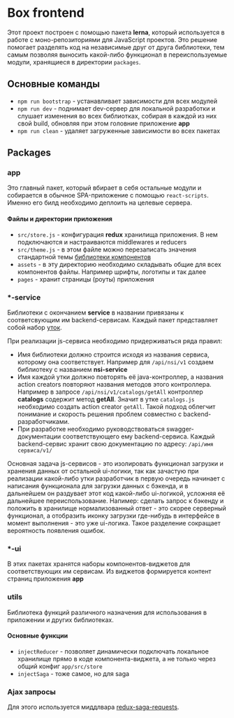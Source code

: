 # Box frontend

Этот проект построен с помощью пакета **lerna**, который используется в работе с моно-репозиториями для JavaScript проектов. Это решение помогает разделять код на независимые друг от друга библиотеки, тем самым позволяя выносить какой-либо функционал в переиспользуемые модули, хранящиеся в директории `packages`.

## Основные команды

- `npm run bootstrap` - устанавливает зависимости для всех модулей
- `npm run dev` - поднимает dev-сервер для локальной разработки и слушает изменения во всех библиотках, собирая в каждой из них свой build, обновляя при этом головние приложение **app**
- `npm run clean` - удаляет загруженные зависимости во всех пакетах

## Packages 

### app
Это главный пакет, который вбирает в себя остальные модули и собирается в обычное SPA-приложение с помощью `react-scripts`. Именно его билд необходимо деплоить на целевые сервера.

#### Файлы и директории приложения
- `src/store.js` - конфигурация **redux** хранилища приложения. В нем подключаются и настраиваются middlewares и reducers
- `src/theme.js` - в этом файле можно перезаписать значения стандартной темы [библиотеки компонентов](design.ursip.ru)
- `assets` - в эту директорию необходимо складывать общие для всех компонентов файлы. Например шрифты, логотипы и так далее
- `pages` - хранит страницы (роуты) приложения

### *-service
Библиотеки с окончанием **service** в названии привязаны к соответсвующим им backend-сервисам. Каждый пакет представляет собой набор [уток](https://github.com/erikras/ducks-modular-redux).

При реализации js-сервиса необходимо придерживаться ряда правил:

* Имя библиотеки должно строится исходя из названия сервиса, которому она соответствует. Например для  `/api/nsi/v1` создаем библиотеку с названием **nsi-service**
* Имя каждой утки должно повторять её java-контроллер, а названия action creators повторяют названия методов этого контроллера. Например в запросе `/api/nsi/v1/catalogs/getAll` контроллер **catalogs** содержит метод **getAll**. Значит в утке `catalogs.js` необходимо создать action creator `getAll`. Такой подход облегчит понимание и скорость решения проблем совместно с backend-разработчиками. 
* При разработке необходимо руководствоваться swagger-документации соответствующего ему backend-сервиса. Каждый backend-сервис хранит свою документацию по адресу: `/api/имя сервиса/v1/`

Основная задача js-сервисов - это изолировать функционал загрузки и хранения данных от остальной ui-логики, так как зачастую при реализации какой-либо утки разработчик в первую очередь начинает с написания функционала для загрузки данных с бэкенда, и в дальнейшем он раздувает этот код какой-либо ui-логикой, усложняя её дальнейшее переиспользование. Напимер: сделать запрос к бэкенду и положить в хранилище нормализованный ответ - это скорее серверный функционал, а отобразить иконку загрузки где-нибудь в интерфейсе в момент выполнения - это уже ui-логика. Такое разделение сокращает вероятность появления ошибок.

### *-ui
В этих пакетах хранятся наборы компонентов-виджетов для соответствующих им сервисам. Из виджетов формируется контент страниц приложения **app**

### utils
Библиотека функций различного назначения для использования в приложении и других библиотеках. 
#### Основные функции
- `injectReducer` - позволяет динамически подключать локальное хранилище прямо в коде компонента-виджета, а не  только через общий конфиг `app/src/store`
- `injectSaga` - тоже самое, но для saga

### Ajax запросы

Для этого используется миддлвара [redux-saga-requests](https://github.com/klis87/redux-saga-requests).